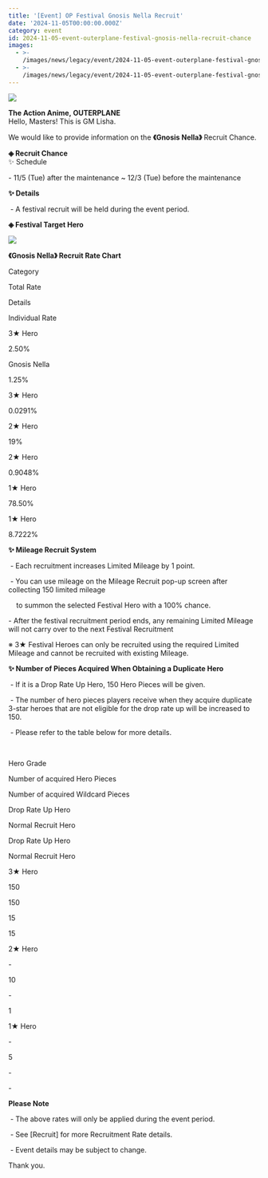 ```yaml
---
title: '[Event] OP Festival Gnosis Nella Recruit'
date: '2024-11-05T00:00:00.000Z'
category: event
id: 2024-11-05-event-outerplane-festival-gnosis-nella-recruit-chance
images:
  - >-
    /images/news/legacy/event/2024-11-05-event-outerplane-festival-gnosis-nella-recruit-chance/34e8c07059514b98a77e6581df0e5889.webp
  - >-
    /images/news/legacy/event/2024-11-05-event-outerplane-festival-gnosis-nella-recruit-chance/99e6e976087f4999bf6e5a1ba656f749.webp
---
```


![](/images/news/legacy/event/2024-11-05-event-outerplane-festival-gnosis-nella-recruit-chance/34e8c07059514b98a77e6581df0e5889.webp)  

  
**The Action Anime, OUTERPLANE**  
Hello, Masters! This is GM Lisha.  

We would like to provide information on the **《******Gnosis Nella******》** Recruit Chance.

**◈ Recruit Chance**  
✨ Schedule

\- 11/5 (Tue) after the maintenance ~ 12/3 (Tue) before the maintenance

**✨ Details**

 - A festival recruit will be held during the event period. 

**◈ Festival Target Hero**

![](/images/news/legacy/event/2024-11-05-event-outerplane-festival-gnosis-nella-recruit-chance/99e6e976087f4999bf6e5a1ba656f749.webp)  
  

  
**《******Gnosis Nella******》 Recruit Rate Chart**  
  

Category

Total Rate

Details

Individual Rate

3★ Hero

2.50%

Gnosis Nella

1.25%

3★ Hero

0.0291%

2★ Hero

19%

2★ Hero

0.9048%

1★ Hero

78.50%

1★ Hero

8.7222%

**✨ Mileage Recruit System**

 - Each recruitment increases Limited Mileage by 1 point.

 - You can use mileage on the Mileage Recruit pop-up screen after collecting 150 limited mileage 

    to summon the selected Festival Hero with a 100% chance.

\- After the festival recruitment period ends, any remaining Limited Mileage will not carry over to the next Festival Recruitment 

※ 3★ Festival Heroes can only be recruited using the required Limited Mileage and cannot be recruited with existing Mileage.

**✨ Number of Pieces Acquired When Obtaining a Duplicate Hero**

 - If it is a Drop Rate Up Hero, 150 Hero Pieces will be given.

 - The number of hero pieces players receive when they acquire duplicate 3-star heroes that are not eligible for the drop rate up will be increased to 150. 

 - Please refer to the table below for more details.

 

Hero Grade

Number of acquired Hero Pieces

Number of acquired Wildcard Pieces

Drop Rate Up Hero

Normal Recruit Hero

Drop Rate Up Hero

Normal Recruit Hero

3★ Hero

150

150

15

15

2★ Hero

\-

10

\-

1

1★ Hero

\-

5

\-

\-

**Please Note**

 - The above rates will only be applied during the event period.

 - See \[Recruit\] for more Recruitment Rate details.

 - Event details may be subject to change.

Thank you.
